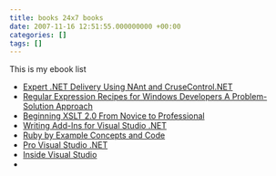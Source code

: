 ```yaml
---
title: books 24x7 books
date: 2007-11-16 12:51:55.000000000 +00:00
categories: []
tags: []
---
```

<p>This is my ebook list</p>
<ul>
<li><a href="http://skillport.books24x7.com/toc.asp?bookid=12610">Expert .NET Delivery Using NAnt and CruseControl.NET</a></li>
<li><a href="http://skillport.books24x7.com/toc.asp?bookid=12529">Regular Expression Recipes for Windows Developers A Problem-Solution Approach </a></li>
<li><a href="http://skillport.books24x7.com/book/id_9810/viewer.asp?bookid=9810&amp;chunkid=0381640447">Beginning XSLT 2.0 From Novice to Professional</a></li>
<li><a href="http://skillport.books24x7.com/book/id_5956/viewer.asp?bookid=5956&amp;chunkid=456427966">Writing Add-Ins for Visual Studio .NET</a></li>
<li><a href="http://skillport.books24x7.com/toc.asp?bkid=22220&amp;gc=UPRDC">Ruby by Example Concepts and Code</a></li>
<li><a href="http://skillport.books24x7.com/book/id_8900/toc.asp">Pro Visual Studio .NET</a></li>
<li><a href="http://skillport.books24x7.com/book/id_6773/viewer.asp?bookid=6773&amp;chunkid=0700245931">Inside Visual Studio</a></li>
<li></li>
</ul>
